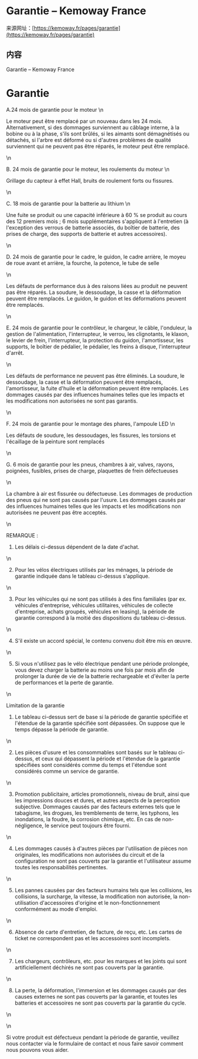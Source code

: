 # Garantie – Kemoway France

来源网址：[https://kemoway.fr/pages/garantie](https://kemoway.fr/pages/garantie)

## 内容

Garantie – Kemoway France

# Garantie

A.24 mois de garantie pour le moteur
  \n

Le moteur peut être remplacé par un nouveau dans les 24 mois. Alternativement, si des dommages surviennent au câblage interne, à la bobine ou à la phase, s'ils sont brûlés, si les aimants sont démagnétisés ou détachés, si l'arbre est déformé ou si d'autres problèmes de qualité surviennent qui ne peuvent pas être réparés, le moteur peut être remplacé.

\n

B. 24 mois de garantie pour le moteur, les roulements du moteur
  \n

Grillage du capteur à effet Hall, bruits de roulement forts ou fissures.

\n

C. 18 mois de garantie pour la batterie au lithium
  \n

Une fuite se produit ou une capacité inférieure à 60 % se produit au cours des 12 premiers mois ; 6 mois supplémentaires s'appliquent à l'entretien (à l'exception des verrous de batterie associés, du boîtier de batterie, des prises de charge, des supports de batterie et autres accessoires).

\n

D. 24 mois de garantie pour le cadre, le guidon, le cadre arrière, le moyeu de roue avant et arrière, la fourche, la potence, le tube de selle

\n

Les défauts de performance dus à des raisons liées au produit ne peuvent pas être réparés. La soudure, le dessoudage, la casse et la déformation peuvent être remplacés. Le guidon, le guidon et les déformations peuvent être remplacés.

\n

E. 24 mois de garantie pour le contrôleur, le chargeur, le câble, l'onduleur, la gestion de l'alimentation, l'interrupteur, le verrou, les clignotants, le klaxon, le levier de frein, l'interrupteur, la protection du guidon, l'amortisseur, les supports, le boîtier de pédalier, le pédalier, les freins à disque, l'interrupteur d'arrêt.

\n

Les défauts de performance ne peuvent pas être éliminés. La soudure, le dessoudage, la casse et la déformation peuvent être remplacés, l'amortisseur, la fuite d'huile et la déformation peuvent être remplacés. Les dommages causés par des influences humaines telles que les impacts et les modifications non autorisées ne sont pas garantis.

\n

F. 24 mois de garantie pour le montage des phares, l'ampoule LED
  \n

Les défauts de soudure, les dessoudages, les fissures, les torsions et l'écaillage de la peinture sont remplacés

\n

G. 6 mois de garantie pour les pneus, chambres à air, valves, rayons, poignées, fusibles, prises de charge, plaquettes de frein défectueuses

\n

La chambre à air est fissurée ou défectueuse. Les dommages de production des pneus qui ne sont pas causés par l'usure. Les dommages causés par des influences humaines telles que les impacts et les modifications non autorisées ne peuvent pas être acceptés.

\n

REMARQUE :

1. Les délais ci-dessus dépendent de la date d'achat.

\n

2. Pour les vélos électriques utilisés par les ménages, la période de garantie indiquée dans le tableau ci-dessus s'applique.

\n

3. Pour les véhicules qui ne sont pas utilisés à des fins familiales (par ex. véhicules d'entreprise, véhicules utilitaires, véhicules de collecte d'entreprise, achats groupés, véhicules en leasing), la période de garantie correspond à la moitié des dispositions du tableau ci-dessus.

\n

4. S'il existe un accord spécial, le contenu convenu doit être mis en œuvre.

\n

5. Si vous n'utilisez pas le vélo électrique pendant une période prolongée, vous devez charger la batterie au moins une fois par mois afin de prolonger la durée de vie de la batterie rechargeable et d'éviter la perte de performances et la perte de garantie.

\n

Limitation de la garantie

1. Le tableau ci-dessus sert de base si la période de garantie spécifiée et l'étendue de la garantie spécifiée sont dépassées. On suppose que le temps dépasse la période de garantie.

\n

2. Les pièces d'usure et les consommables sont basés sur le tableau ci-dessus, et ceux qui dépassent la période et l'étendue de la garantie spécifiées sont considérés comme du temps et l'étendue sont considérés comme un service de garantie.

\n

3. Promotion publicitaire, articles promotionnels, niveau de bruit, ainsi que les impressions douces et dures, et autres aspects de la perception subjective. Dommages causés par des facteurs externes tels que le tabagisme, les drogues, les tremblements de terre, les typhons, les inondations, la foudre, la corrosion chimique, etc. En cas de non-négligence, le service peut toujours être fourni.

\n

4. Les dommages causés à d'autres pièces par l'utilisation de pièces non originales, les modifications non autorisées du circuit et de la configuration ne sont pas couverts par la garantie et l'utilisateur assume toutes les responsabilités pertinentes.

\n

5. Les pannes causées par des facteurs humains tels que les collisions, les collisions, la surcharge, la vitesse, la modification non autorisée, la non-utilisation d'accessoires d'origine et le non-fonctionnement conformément au mode d'emploi.

\n

6. Absence de carte d'entretien, de facture, de reçu, etc. Les cartes de ticket ne correspondent pas et les accessoires sont incomplets.

\n

7. Les chargeurs, contrôleurs, etc. pour les marques et les joints qui sont artificiellement déchirés ne sont pas couverts par la garantie.

\n

8. La perte, la déformation, l'immersion et les dommages causés par des causes externes ne sont pas couverts par la garantie, et toutes les batteries et accessoires ne sont pas couverts par la garantie du cycle.

\n

\n

Si votre produit est défectueux pendant la période de garantie, veuillez nous contacter via le formulaire de contact et nous faire savoir comment nous pouvons vous aider.
